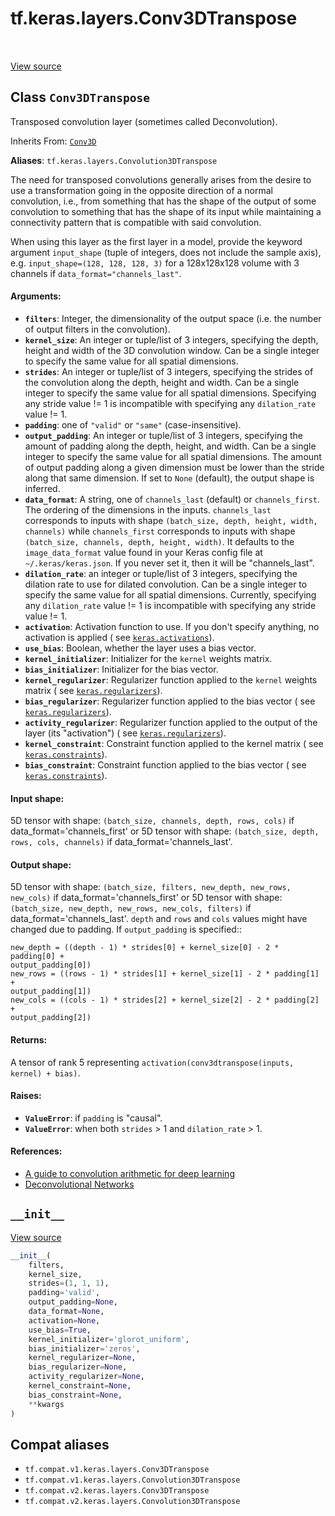 <div itemscope itemtype="http://developers.google.com/ReferenceObject">
<meta itemprop="name" content="tf.keras.layers.Conv3DTranspose" />
<meta itemprop="path" content="Stable" />
<meta itemprop="property" content="__init__"/>
</div>

# tf.keras.layers.Conv3DTranspose

<!-- Insert buttons and diff -->

<table class="tfo-notebook-buttons tfo-api" align="left">
</table>

<a target="_blank" href="/code/stable/tensorflow/python/keras/layers/convolutional.py">View source</a>



## Class `Conv3DTranspose`

Transposed convolution layer (sometimes called Deconvolution).

Inherits From: [`Conv3D`](../../../tf/keras/layers/Conv3D.md)

**Aliases**: `tf.keras.layers.Convolution3DTranspose`

<!-- Placeholder for "Used in" -->

The need for transposed convolutions generally arises
from the desire to use a transformation going in the opposite direction
of a normal convolution, i.e., from something that has the shape of the
output of some convolution to something that has the shape of its input
while maintaining a connectivity pattern that is compatible with
said convolution.

When using this layer as the first layer in a model,
provide the keyword argument `input_shape`
(tuple of integers, does not include the sample axis),
e.g. `input_shape=(128, 128, 128, 3)` for a 128x128x128 volume with 3 channels
if `data_format="channels_last"`.

#### Arguments:


* <b>`filters`</b>: Integer, the dimensionality of the output space
    (i.e. the number of output filters in the convolution).
* <b>`kernel_size`</b>: An integer or tuple/list of 3 integers, specifying the
    depth, height and width of the 3D convolution window.
    Can be a single integer to specify the same value for
    all spatial dimensions.
* <b>`strides`</b>: An integer or tuple/list of 3 integers,
    specifying the strides of the convolution along the depth, height
      and width.
    Can be a single integer to specify the same value for
    all spatial dimensions.
    Specifying any stride value != 1 is incompatible with specifying
    any `dilation_rate` value != 1.
* <b>`padding`</b>: one of `"valid"` or `"same"` (case-insensitive).
* <b>`output_padding`</b>: An integer or tuple/list of 3 integers,
  specifying the amount of padding along the depth, height, and
  width.
  Can be a single integer to specify the same value for all
  spatial dimensions.
  The amount of output padding along a given dimension must be
  lower than the stride along that same dimension.
  If set to `None` (default), the output shape is inferred.
* <b>`data_format`</b>: A string,
  one of `channels_last` (default) or `channels_first`.
  The ordering of the dimensions in the inputs.
  `channels_last` corresponds to inputs with shape
  `(batch_size, depth, height, width, channels)` while `channels_first`
  corresponds to inputs with shape
  `(batch_size, channels, depth, height, width)`.
  It defaults to the `image_data_format` value found in your
  Keras config file at `~/.keras/keras.json`.
  If you never set it, then it will be "channels_last".
* <b>`dilation_rate`</b>: an integer or tuple/list of 3 integers, specifying
  the dilation rate to use for dilated convolution.
  Can be a single integer to specify the same value for
  all spatial dimensions.
  Currently, specifying any `dilation_rate` value != 1 is
  incompatible with specifying any stride value != 1.
* <b>`activation`</b>: Activation function to use.
  If you don't specify anything, no activation is applied (
  see <a href="../../../tf/keras/activations.md"><code>keras.activations</code></a>).
* <b>`use_bias`</b>: Boolean, whether the layer uses a bias vector.
* <b>`kernel_initializer`</b>: Initializer for the `kernel` weights matrix.
* <b>`bias_initializer`</b>: Initializer for the bias vector.
* <b>`kernel_regularizer`</b>: Regularizer function applied to
  the `kernel` weights matrix (
  see <a href="../../../tf/keras/regularizers.md"><code>keras.regularizers</code></a>).
* <b>`bias_regularizer`</b>: Regularizer function applied to the bias vector (
  see <a href="../../../tf/keras/regularizers.md"><code>keras.regularizers</code></a>).
* <b>`activity_regularizer`</b>: Regularizer function applied to
  the output of the layer (its "activation") (
  see <a href="../../../tf/keras/regularizers.md"><code>keras.regularizers</code></a>).
* <b>`kernel_constraint`</b>: Constraint function applied to the kernel matrix (
  see <a href="../../../tf/keras/constraints.md"><code>keras.constraints</code></a>).
* <b>`bias_constraint`</b>: Constraint function applied to the bias vector (
  see <a href="../../../tf/keras/constraints.md"><code>keras.constraints</code></a>).


#### Input shape:

5D tensor with shape:
`(batch_size, channels, depth, rows, cols)` if data_format='channels_first'
or 5D tensor with shape:
`(batch_size, depth, rows, cols, channels)` if data_format='channels_last'.



#### Output shape:

5D tensor with shape:
`(batch_size, filters, new_depth, new_rows, new_cols)` if
  data_format='channels_first'
or 5D tensor with shape:
`(batch_size, new_depth, new_rows, new_cols, filters)` if
  data_format='channels_last'.
`depth` and `rows` and `cols` values might have changed due to padding.
If `output_padding` is specified::
```
new_depth = ((depth - 1) * strides[0] + kernel_size[0] - 2 * padding[0] +
output_padding[0])
new_rows = ((rows - 1) * strides[1] + kernel_size[1] - 2 * padding[1] +
output_padding[1])
new_cols = ((cols - 1) * strides[2] + kernel_size[2] - 2 * padding[2] +
output_padding[2])
```



#### Returns:

A tensor of rank 5 representing
`activation(conv3dtranspose(inputs, kernel) + bias)`.



#### Raises:


* <b>`ValueError`</b>: if `padding` is "causal".
* <b>`ValueError`</b>: when both `strides` > 1 and `dilation_rate` > 1.


#### References:

- [A guide to convolution arithmetic for deep
  learning](https://arxiv.org/abs/1603.07285v1)
- [Deconvolutional
  Networks](https://www.matthewzeiler.com/mattzeiler/deconvolutionalnetworks.pdf)


<h2 id="__init__"><code>__init__</code></h2>

<a target="_blank" href="/code/stable/tensorflow/python/keras/layers/convolutional.py">View source</a>

``` python
__init__(
    filters,
    kernel_size,
    strides=(1, 1, 1),
    padding='valid',
    output_padding=None,
    data_format=None,
    activation=None,
    use_bias=True,
    kernel_initializer='glorot_uniform',
    bias_initializer='zeros',
    kernel_regularizer=None,
    bias_regularizer=None,
    activity_regularizer=None,
    kernel_constraint=None,
    bias_constraint=None,
    **kwargs
)
```








## Compat aliases

* `tf.compat.v1.keras.layers.Conv3DTranspose`
* `tf.compat.v1.keras.layers.Convolution3DTranspose`
* `tf.compat.v2.keras.layers.Conv3DTranspose`
* `tf.compat.v2.keras.layers.Convolution3DTranspose`

